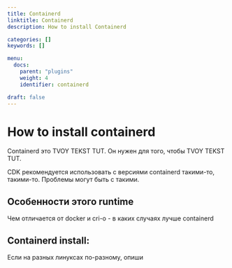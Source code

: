 ```yaml
---
title: Containerd
linktitle: Containerd
description: How to install Containerd

categories: []
keywords: []

menu:
  docs:
    parent: "plugins"
    weight: 4
    identifier: containerd

draft: false
---
```

# How to install containerd
Containerd это TVOY TEKST TUT. Он нужен для того, чтобы TVOY TEKST TUT.

CDK рекомендуется использовать с версиями containerd такими-то, такими-то. Проблемы могут быть с такими.

## Особенности этого runtime
Чем отличается от docker и cri-o - в каких случаях лучше containerd


## Containerd install:
Если на разных линуксах по-разному, опиши
